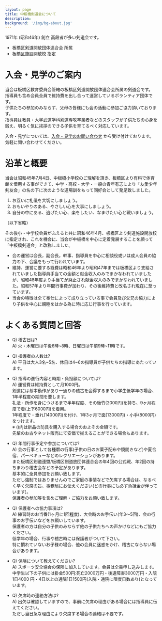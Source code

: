 ```yaml
---
layout: page
title: 中板橋剣道会について
description: 
background: '/img/bg-about.jpg'
---
```


1971年 (昭和46年) 創立 高段者が多い剣道会です。

* 板橋区剣道開放団体連合会 所属
* 板橋区施設開放校 指定

# 入会・見学のご案内

当会は板橋区教育委員会管轄の板橋区剣道開放団体連合会所属の剣道会です。  
指導員も含め会員全員で維持費を出し合って運営しているポランティア団体です。  
子供たちの参加のみならず、父母の皆様にも会の活動に参加ご協力頂いております。  
指導員は教員・大学武道学科剣道専攻卒業者などのスタッフが子供たちの心身を鍛え、明るく気に挨拶のできる子供を育てるべく対応しています。  

入会・見学については、[入会・見学のお問い合わせ](contact) から受け付けております。
気軽に問い合わせてください。


# 沿革と概要

当会は昭和45年7月4日、中根橋小学校のご理解を頂き、板橋区より有料で体育館を借用する事ができて、中学・高校・大学・一般の青年有志により「友愛少年剣友会」の名の下に次のような道場訓をもって同好会として発足致しました。

1. お互いに礼儀を大切にしましょう。
2. おもいやりのある、やさしい心を大事にしましょう。
3. 自分の中にある、逃げたい心、楽をしたい、なまけたい心と戦いましょう。

（以下省略）

 その後小・中学校会員がふえると共に昭和46年4月、板橋区より剣道施設開放校に指定され、これを機会に、当会が中板橋を中心に定着発展することを願って「中板橋剣道会」と改称しました。

* 会の運営は会長，副会長，幹事、指導員を中心に相談役或いは成人会員の協力の下、合議をもって行われています。
* 維持、運営に要する経費は昭和46年より昭和47年までは板橋区より支給されていました指導員手当ての金額と献金収入のみでまかなわれていましたが、昭和48年度より手当てが廃止され献金収入のみでまかなわれていました。昭和57年より年間行事費が加わり、その後維持費と改名され現在に至っています。
* 当会の特徴は全て奉仕によって成り立っている事で会員及び父兄の協力により子供を中心に親睦をはかる為に時に応じ行事を行っています。

# よくある質問と回答

* Q) 稽古日は?  
A) 火・木曜日は午後6時~8時、日曜日は午前9時~11時です。

* Q) 指導者の人数は?  
A) 平日は大人3名~5名、休日は4~6の指導員が子供たちの指導にあたっています。

* Q) 指導の進行内容と時期・負担額については?  
A) 運営費は維持費として月1000円。  
剣道には基本動作があり一通りの稽古を会得するまで小学生低学年の場合、1年半程度の期間を要します。  
礼法・所作を身につけるまで半年程度、その後竹(2000円)を持ち、9ヶ月程度で着(上下6000円)を着用。  
1年程度で・垂れ(14000円)を付け、1年3ヶ月で面(13000円)・小手(8000円)をつけます。  
※ ()内は新品の防具を購入する場合のおよその金額です。  
先輩のお古やネット販売にて安価で揃えることができる場合もあります。

* Q) 年間行事予定や参加については?  
A) 会の行事として各種暦の行事(子供の日のお菓子配布や鏡開きなど)や夏合宿、パーベキューなどのレクリエーションがあります。  
また板橋区剣道連盟/板橋区剣道放団体連合会の年4回の公式戦、年2回の持ちまわり稽古会などの予定があります。  
基本的に全員参加をお願い致します。  
ただし強制ではありませんのでご家庭の事情などで欠席する場合は、なるべく早く欠席の旨、事務局にお伝えください(どの行事にも必ず負担金が伴っています)。  
保護者の参加等を含めご理解・ご協力をお願い致します。

* Q) 保護者への協力事項は?  
A) 練習時のお当番(1ヶ月に1回程度)、大会時のお手伝い(年3〜5回)、会の行事のお手伝いなどをお願いしています。  
保護者の方は自分の子供のみならず他の子供たちへの声かけなどにもご協力ください。  
低学年の場合、行事や稽古時には保護者がついて下さい。  
特に慣れていないお子様の場合、他の会員に迷惑をかけ、稽古にならない場合があります。

* Q) 保険について教えてください?  
A) スポーツ安全協会の保険に加入しています。会員は全員申し込みします。中学生以下の子供には掛金500円:死亡2000万円・後遺障害3000万円・入院1日4000
円・4日以上の通院1日1500円(入院・通院に限度日数あり)となっています。

* Q) 欠席時の連絡方法は?  
A) 出欠は確認していますので、事前に欠席の理由がある場合には指導員に伝えてください。  
ただし当日急な理由により欠席する場合の連絡は不要です。
